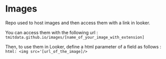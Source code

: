 # Images
Repo used to host images and then access them with a link in looker.

You can access them with the following url : ```tmitdata.github.io/images/[name_of_your_image_with_extension]```

Then, to use them in Looker, define a html parameter of a field as follows :
```html: <img src='[url_of_the_image]/>```
